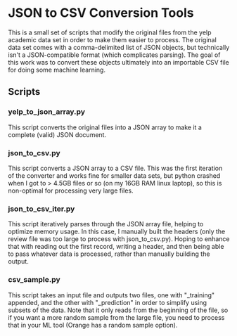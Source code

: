 # JSON to CSV Conversion Tools

This is a small set of scripts that modify the original files from the yelp academic data set in order to make them easier to process. The original data set comes with a comma-delimited list of JSON objects, but technically isn't a JSON-compatible format (which complicates parsing). The goal of this work was to convert these objects ultimately into an importable CSV file for doing some machine learning.

## Scripts

### yelp_to_json_array.py
This script converts the original files into a JSON array to make it a complete (valid) JSON document.

### json_to_csv.py
This script converts a JSON array to a CSV file. This was the first iteration of the converter and works fine for smaller data sets, but python crashed when I got to > 4.5GB files or so (on my 16GB RAM linux laptop), so this is non-optimal for processing very large files.

### json_to_csv_iter.py
This script iteratively parses through the JSON array file, helping to optimize memory usage. In this case, I manually built the headers (only the review file was too large to process with json_to_csv.py). Hoping to enhance that with reading out the first record, writing a header, and then being able to pass whatever data is processed, rather than manually building the output.

### csv_sample.py
This script takes an input file and outputs two files, one with "_training" appended, and the other with "_prediction" in order to simplify using subsets of the data. Note that it only reads from the beginning of the file, so if you want a more random sample from the large file, you need to process that in your ML tool (Orange has a random sample option).
